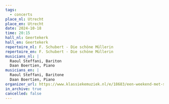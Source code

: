 ```yaml
---
tags:
  - concerts
place_nl: Utrecht
place_en: Utrecht
date: 2024-10-18
time: 20:15
hall_nl: Geertekerk
hall_en: Geertekerk
repertoire_nl: F. Schubert - Die schöne Müllerin
repertoire_en: F. Schubert - Die schöne Müllerin
musicians_nl: |
  Raoul Steffani, Bariton
  Daan Boertien, Piano
musicians_en: |
  Raoul Steffani, Baritone
  Daan Boertien, Piano
organizer_url: https://www.klassiekemuziek.nl/e/18683/een-weekend-met-schubert-voordracht-en-die-schone-mullerin-utrecht
in_archive: true
cancelled: false
---
```

